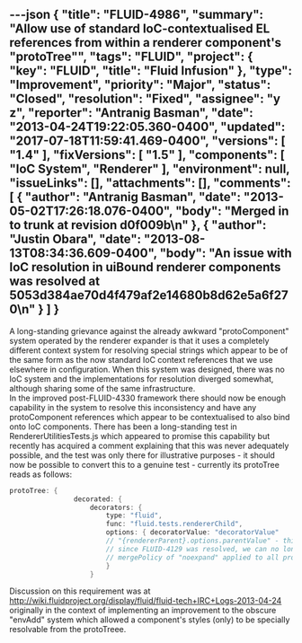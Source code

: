 ---json
{
  "title": "FLUID-4986",
  "summary": "Allow use of standard IoC-contextualised EL references from within a renderer component's \"protoTree\"",
  "tags": "FLUID",
  "project": {
    "key": "FLUID",
    "title": "Fluid Infusion"
  },
  "type": "Improvement",
  "priority": "Major",
  "status": "Closed",
  "resolution": "Fixed",
  "assignee": "y z",
  "reporter": "Antranig Basman",
  "date": "2013-04-24T19:22:05.360-0400",
  "updated": "2017-07-18T11:59:41.469-0400",
  "versions": [
    "1.4"
  ],
  "fixVersions": [
    "1.5"
  ],
  "components": [
    "IoC System",
    "Renderer"
  ],
  "environment": null,
  "issueLinks": [],
  "attachments": [],
  "comments": [
    {
      "author": "Antranig Basman",
      "date": "2013-05-02T17:26:18.076-0400",
      "body": "Merged in to trunk at revision d0f009b\n"
    },
    {
      "author": "Justin Obara",
      "date": "2013-08-13T08:34:36.609-0400",
      "body": "An issue with IoC resolution in uiBound renderer components was resolved at 5053d384ae70d4f479af2e14680b8d62e5a6f270\n"
    }
  ]
}
---
A long-standing grievance against the already awkward "protoComponent" system operated by the renderer expander is that it uses a completely different context system for resolving special strings which appear to be of the same form as the now standard IoC context references that we use elsewhere in configuration. When this system was designed, there was no IoC system and the implementations for resolution diverged somewhat, although sharing some of the same infrastructure.\
In the improved post-FLUID-4330 framework there should now be enough capability in the system to resolve this inconsistency and have any protoComponent references which appear to be contextualised to also bind onto IoC components. There has been a long-standing test in RendererUtilitiesTests.js which appeared to promise this capability but recently has acquired a comment explaining that this was never adequately possible, and the test was only there for illustrative purposes - it should now be possible to convert this to a genuine test - currently its protoTree reads as follows:

```java
protoTree: {
                decorated: {
                    decorators: {
                        type: "fluid",
                        func: "fluid.tests.rendererChild",
                        options: { decoratorValue: "decoratorValue" 
                        // "{rendererParent}.options.parentValue" - this type of reference can no longer be supported at all - 
                        // since FLUID-4129 was resolved, we can no longer fake out the grade resolution system and avoid the
                        // mergePolicy of "noexpand" applied to all protoTree material
                        }
                    }
```

Discussion on this requirement was at <http://wiki.fluidproject.org/display/fluid/fluid-tech+IRC+Logs-2013-04-24> originally in the context of implementing an improvement to the obscure "envAdd" system which allowed a component's styles (only) to be specially resolvable from the protoTreee.

        